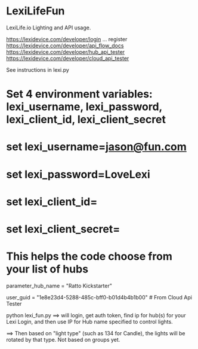 # LexiLifeFun
LexiLife.io Lighting and API usage.

https://lexidevice.com/developer/login ... register
https://lexidevice.com/developer/api_flow_docs
https://lexidevice.com/developer/hub_api_tester
https://lexidevice.com/developer/cloud_api_tester

See instructions in lexi.py

# Set 4 environment variables: lexi_username, lexi_password, lexi_client_id, lexi_client_secret
# set lexi_username=jason@fun.com
# set lexi_password=LoveLexi
# set lexi_client_id=
# set lexi_client_secret=

# This helps the code choose from your list of hubs
parameter_hub_name = "Ratto Kickstarter"  

user_guid          = "1e8e23d4-5288-485c-bff0-b01d4b4b1b00"  # From Cloud Api Tester

python lexi_fun.py
  ==> will login, get auth token, find ip for hub(s) for your Lexi Login, and then use IP for Hub name specified to control lights.
  
  ==> Then based on "light type" (such as 134 for Candle), the lights will be rotated by that type.  Not based on groups yet.

